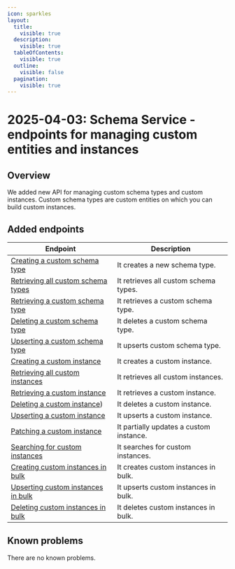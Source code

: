 ```yaml
---
icon: sparkles
layout:
  title:
    visible: true
  description:
    visible: true
  tableOfContents:
    visible: true
  outline:
    visible: false
  pagination:
    visible: true
---
```

# 2025-04-03: Schema Service - endpoints for managing custom entities and instances

## Overview

We added new API for managing custom schema types and custom instances. Custom schema types are custom entities on which you can build custom instances.

## Added endpoints

| Endpoint                                                                                                   | Description                             |
|------------------------------------------------------------------------------------------------------------|-----------------------------------------|
| [Creating a custom schema type](https://emporix.gitbook.io/documentation-portal/api-references/utilities/schema/api-reference/custom-schema-type#post-schema-tenant-custom-entities)          | It creates a new schema type.           |
| [Retrieving all custom schema types](https://emporix.gitbook.io/documentation-portal/api-references/utilities/schema/api-reference/custom-schema-type#get-schema-tenant-custom-entities)   | It retrieves all custom schema types.   |
| [Retrieving a custom schema type](https://emporix.gitbook.io/documentation-portal/api-references/utilities/schema/api-reference/custom-schema-type#get-schema-tenant-custom-entities-id)       | It retrieves a custom schema type.      |
| [Deleting a custom schema type](https://emporix.gitbook.io/documentation-portal/api-references/utilities/schema/api-reference/custom-schema-type#delete-schema-tenant-custom-entities-id)        | It deletes a custom schema type.        |
| [Upserting a custom schema type](https://emporix.gitbook.io/documentation-portal/api-references/utilities/schema/api-reference/custom-schema-type#put-schema-tenant-custom-entities-id)          | It upserts custom schema type.          |
| [Creating a custom instance](https://emporix.gitbook.io/documentation-portal/api-references/utilities/schema/api-reference/custom-instance#post-schema-tenant-custom-entities-type-instances)                | It creates a custom instance.           |
| [Retrieving all custom instances](https://emporix.gitbook.io/documentation-portal/api-references/utilities/schema/api-reference/custom-instance#get-schema-tenant-custom-entities-type-instances)         | It retrieves all custom instances.      |
| [Retrieving a custom instance](https://emporix.gitbook.io/documentation-portal/api-references/utilities/schema/api-reference/custom-instance#get-schema-tenant-custom-entities-type-instances-id)             | It retrieves a custom instance.         |
| [Deleting a custom instance](https://emporix.gitbook.io/documentation-portal/api-references/utilities/schema/api-reference/custom-instance#delete-schema-tenant-custom-entities-type-instances-id))              | It deletes a custom instance.           |
| [Upserting a custom instance](https://emporix.gitbook.io/documentation-portal/api-references/utilities/schema/api-reference/custom-instance#put-schema-tenant-custom-entities-type-instances-id)                | It upserts a custom instance.           |
| [Patching a custom instance](https://emporix.gitbook.io/documentation-portal/api-references/utilities/schema/api-reference/custom-instance#patch-schema-tenant-custom-entities-type-instances-id)                | It partially updates a custom instance. |
| [Searching for custom instances](https://emporix.gitbook.io/documentation-portal/api-references/utilities/schema/api-reference/custom-instance#post-schema-tenant-custom-entities-type-instances-search)           | It searches for custom instances.       |
| [Creating custom instances in bulk](https://emporix.gitbook.io/documentation-portal/api-references/utilities/schema/api-reference/custom-instance#post-schema-tenant-custom-entities-type-instances-bulk)   | It creates custom instances in bulk.    |
| [Upserting custom instances in bulk](https://emporix.gitbook.io/documentation-portal/api-references/utilities/schema/api-reference/custom-instance#put-schema-tenant-custom-entities-type-instances-bulk)   | It upserts custom instances in bulk.    |
| [Deleting custom instances in bulk](https://emporix.gitbook.io/documentation-portal/api-references/utilities/schema/api-reference/custom-instance#delete-schema-tenant-custom-entities-type-instances-bulk) | It deletes custom instances in bulk.    |

## Known problems

There are no known problems.